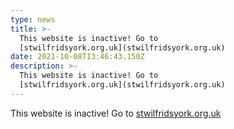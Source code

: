 ```yaml
---
type: news
title: >-
  This website is inactive! Go to 
  [stwilfridsyork.org.uk](stwilfridsyork.org.uk)
date: 2021-10-08T13:46:43.150Z
description: >-
  This website is inactive! Go to 
  [stwilfridsyork.org.uk](stwilfridsyork.org.uk)
---
```

This website is inactive! Go to [stwilfridsyork.org.uk](stwilfridsyork.org.uk)
